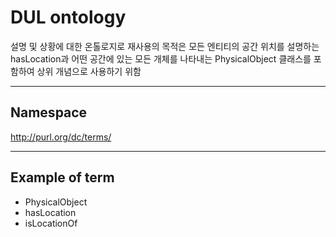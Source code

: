# DUL ontology

설명 및 상황에 대한 온톨로지로 재사용의 목적은 모든 엔티티의 공간 위치를 설명하는 hasLocation과 어떤 공간에 있는 모든 개체를 나타내는 PhysicalObject 클래스를 포함하여 상위 개념으로 사용하기 위함

---
## Namespace

http://purl.org/dc/terms/

---

## Example of term

- PhysicalObject
- hasLocation
- isLocationOf
